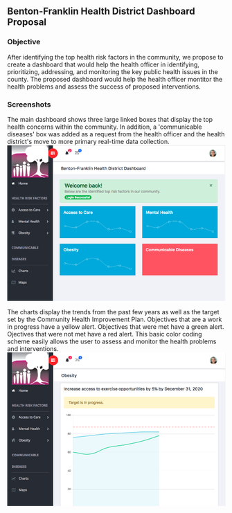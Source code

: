 ## Benton-Franklin Health District Dashboard Proposal

### Objective
After identifying the top health risk factors in the community, we propose to create a dashboard that would help the health officer in identifying, prioritizing, addressing, and monitoring the key public health issues in the county. The proposed dashboard would help the health officer montitor the health problems and assess the success of proposed interventions. 

### Screenshots
The main dashboard shows three large linked boxes that display the top health concerns within the community. In addition, a 'communicable diseases' box was added as a request from the health officer and the health district's move to more primary real-time data collection.
![Alt text](/images/screenshot1.png)

The charts display the trends from the past few years as well as the target set by the Community Health Improvement Plan. Objectives that are a work in progress have a yellow alert. Objectives that were met have a green alert. Ojectives that were not met have a red alert. This basic color coding scheme easily allows the user to assess and monitor the health problems and interventions. 
![Alt text](/images/screenshot2.png)
